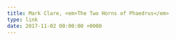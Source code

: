 ```yaml
---
title: Mark Clare, <em>The Two Horns of Phaedrus</em>
type: link
date: 2017-11-02 00:00:00 +0000
---
```

